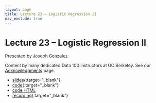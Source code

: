 ```yaml
---
layout: page
title: Lecture 23 – Logistic Regression II
nav_exclude: true
---
```


# Lecture 23 – Logistic Regression II

Presented by Joseph Gonzalez

Content by many dedicated Data 100 instructors at UC Berkeley. See our [Acknowledgments](../../acks) page.

- [slides](https://docs.google.com/presentation/d/11hToYsEHvNlI5hz6XGaIhcSYGcMQPp-m03gBHZsA_KY/edit?usp=sharing){:target="_blank"}
- [code](https://data100.datahub.berkeley.edu/hub/user-redirect/git-pull?repo=https%3A%2F%2Fgithub.com%2FDS-100%2Fsp25-student&urlpath=lab%2Ftree%2Fsp25-student%2Flecture%2Flec23%2Flec23.ipynb&branch=main){:target="_blank"}
- [code HTML](../../resources/assets/lectures/lec23/lec23.html)
- [recording](https://youtu.be/wrBkM0uzJ1s){:target="_blank"}
